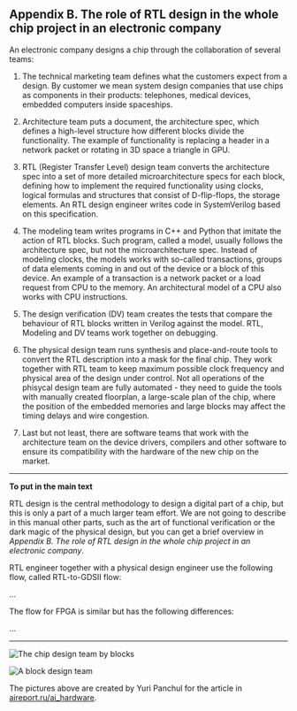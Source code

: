 ## Appendix B. The role of RTL design in the whole chip project in an electronic company

An electronic company designs a chip through the collaboration of several
teams:

1. The technical marketing team defines what the customers expect from a
design. By customer we mean system design companies that use chips as
components in their products: telephones, medical devices, embedded
computers inside spaceships.

2. Architecture team puts a document, the architecture spec, which defines a
high-level structure how different blocks divide the functionality. The
example of functionality is replacing a header in a network packet or
rotating in 3D space a triangle in GPU.

3. RTL (Register Transfer Level) design team converts the architecture spec
into a set of more detailed microarchitecture specs for each block, defining
how to implement the required functionality using clocks, logical formulas
and structures that consist of D-flip-flops, the storage elements. An RTL
design engineer writes code in SystemVerilog based on this specification.

4. The modeling team writes programs in C++ and Python that imitate the
action of RTL blocks. Such program, called a model, usually follows the
architecture spec, but not the microarchitecture spec. Instead of modeling
clocks, the models works with so-called transactions, groups of data
elements coming in and out of the device or a block of this device. An
example of a transaction is a network packet or a load request from CPU to
the memory. An architectural model of a CPU also works with CPU
instructions.

5. The design verification (DV) team creates the tests that compare the
behaviour of RTL blocks written in Verilog against the model. RTL, Modeling
and DV teams work together on debugging.

6. The physical design team runs synthesis and place-and-route tools to
convert the RTL description into a mask for the final chip. They work
together with RTL team to keep maximum possible clock frequency and physical
area of the design under control. Not all operations of the phisycal design
team are fully automated - they need to guide the tools with manually
created floorplan, a large-scale plan of the chip, where the position of the
embedded memories and large blocks may affect the timing delays and wire
congestion.

7. Last but not least, there are software teams that work with the
architecture team on the device drivers, compilers and other software to
ensure its compatibility with the hardware of the new chip on the market.

---

**To put in the main text**

RTL design is the central methodology to design a digital part of a chip,
but this is only a part of a much larger team effort. We are not going to
describe in this manual other parts, such as the art of functional
verification or the dark magic of the physical design, but you can get a
brief overview in *Appendix B. The role of RTL design in the whole chip
project in an electronic company*.

RTL engineer together with a physical design engineer use the following
flow, called RTL-to-GDSII flow:

...

The flow for FPGA is similar but has the following differences:

...

---

![The chip design team by blocks](https://github.com/verilog-meetup/verilog-hackathon-education-kit-manual/blob/main/images/team_1_by_blocks.png)

![A block design team](https://github.com/verilog-meetup/verilog-hackathon-education-kit-manual/blob/main/images/team_2_block.png)

The pictures above are created by Yuri Panchul for the article in
[aireport.ru/ai_hardware](https://aireport.ru/ai_hardware).
